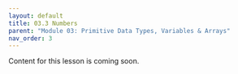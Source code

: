 ```yaml
---
layout: default
title: 03.3 Numbers
parent: "Module 03: Primitive Data Types, Variables & Arrays"
nav_order: 3
---
```


Content for this lesson is coming soon.
